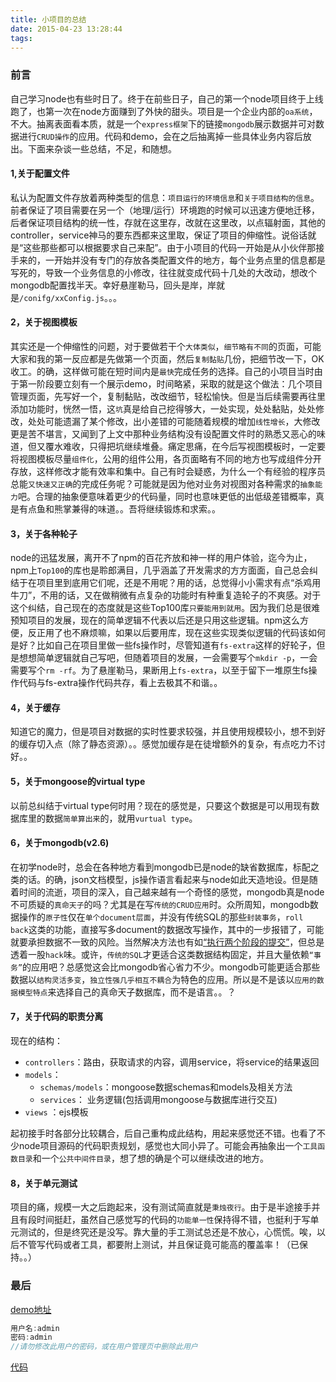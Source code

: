 ```yaml
---
title: 小项目的总结
date: 2015-04-23 13:28:44
tags:
---
```


### 前言
自己学习node也有些时日了。终于在前些日子，自己的第一个node项目终于上线跑了，也第一次在node方面赚到了外快的甜头。项目是一个企业内部的`oa系统`，不大。抽离表面看本质，就是一个`express框架`下的链接`mongodb`展示数据并可对数据进行`CRUD操作`的应用。代码和demo，会在之后抽离掉一些具体业务内容后放出。下面来杂谈一些总结，不足，和随想。

#### 1,关于配置文件
私认为配置文件存放着两种类型的信息：`项目运行的环境信息`和`关于项目结构的信息`。前者保证了项目需要在另一个（地理/运行）环境跑的时候可以迅速方便地迁移，后者保证项目结构的统一性，存就在这里存，改就在这里改，以点辐射面，其他的controller，service神马的要东西都来这里取，保证了项目的伸缩性。说俗话就是“这些那些都可以根据要求自己来配”。由于小项目的代码一开始是从小伙伴那接手来的，一开始并没有专门的存放各类配置文件的地方，每个业务点里的信息都是写死的，导致一个业务信息的小修改，往往就变成代码十几处的大改动，想改个mongodb配置找半天。幸好悬崖勒马，回头是岸，岸就是`/conifg/xxConfig.js`。。。
<!-- more -->
#### 2，关于视图模板
其实还是一个伸缩性的问题，对于要做若干个`大体类似`，`细节略有不同`的页面，可能大家和我的第一反应都是先做第一个页面，然后`复制黏贴`几份，把细节改一下，OK收工。的确，这样做可能在短时间内是`最快`完成任务的选择。自己的小项目当时由于第一阶段要立刻有一个展示demo，时间略紧，采取的就是这个做法：几个项目管理页面，先写好一个，复制黏贴，改改细节，轻松愉快。但是当后续需要再往里添加功能时，恍然一悟，这`坑`真是给自己挖得够大，一处实现，处处黏贴，处处修改，处处可能遗漏了某个修改，出小差错的可能随着规模的增加`线性增长`，大修改更是苦不堪言，又闻到了上文中那种业务结构没有设配置文件时的熟悉又恶心的味道，但又覆水难收，只得把坑继续堆叠。痛定思痛，在今后写视图模板时，一定要将视图模板尽量`组件化`，公用的组件公用，各页面略有不同的地方也写成组件分开存放，这样修改才能有效率和集中。自己有时会疑惑，为什么一个有经验的程序员总能`又快速又正确`的完成任务呢？可能就是因为他对业务对视图对各种需求的`抽象能力`吧。合理的抽象便意味着更少的代码量，同时也意味更低的出低级差错概率，真是有点鱼和熊掌兼得的味道。。吾将继续锻炼和求索。。

#### 3，关于各种轮子
node的迅猛发展，离开不了npm的百花齐放和神一样的用户体验，迄今为止，npm上`Top100`的库也是聆郎满目，几乎涵盖了开发需求的方方面面，自己总会纠结于在项目里到底用它们呢，还是不用呢？用的话，总觉得小小需求有点“杀鸡用牛刀”，不用的话，又在做稍微有点复杂的功能时有种重复造轮子的不爽感。对于这个纠结，自己现在的态度就是这些Top100库`只要能用到就用`。因为我们总是很难预知项目的发展，现在的简单逻辑不代表以后还是只用这些逻辑。npm这么方便，反正用了也不麻烦嘛，如果以后要用库，现在这些实现类似逻辑的代码该如何是好？比如自己在项目里做一些fs操作时，尽管知道有`fs-extra`这样的好轮子，但是想想简单逻辑就自己写吧，但随着项目的发展，一会需要写个`mkdir -p`，一会需要写个`rm -rf`。为了悬崖勒马，果断用上`fs-extra`，以至于留下一堆原生fs操作代码与fs-extra操作代码共存，看上去极其不和谐。。

#### 4，关于缓存
知道它的魔力，但是项目对数据的实时性要求较强，并且使用规模较小，想不到好的缓存切入点（除了静态资源）。。感觉加缓存是在徒增额外的复杂，有点吃力不讨好。。

#### 5，关于mongoose的virtual type
以前总纠结于virtual type何时用？现在的感觉是，只要这个数据是可以用现有数据库里的数据`简单算出来`的，就用`vurtual type`。

#### 6，关于mongodb(v2.6)
在初学node时，总会在各种地方看到mongodb已是node的缺省数据库，标配之类的话。的确，json文档模型，js操作语言看起来与node如此天造地设。但是随着时间的流逝，项目的深入，自己越来越有一个奇怪的感觉，mongodb真是node不可质疑的`真命天子`的吗？尤其是在写`传统的CRUD应用`时。众所周知，mongodb数据操作的`原子性`仅在`单个document层面`，并没有传统SQL的那些`封装事务`，`roll back`这类的功能，直接写多document的数据改写操作，其中的一步报错了，可能就要承担数据不一致的风险。当然解决方法也有如[“执行两个阶段的提交”][1]，但总是透着一股`hack`味。或许，`传统的SQL`才更适合这类数据结构固定，并且大量依赖`“事务”`的应用吧？总感觉这会比mongodb省心省力不少。mongodb可能更适合那些数据以`结构灵活多变`，`独立性强几乎相互不耦合`为特色的应用。所以是不是该以`应用的数据模型特点`来选择自己的真命天子数据库，而不是语言。。？

#### 7，关于代码的职责分离
现在的结构：

 - `controllers`：路由，获取请求的内容，调用service，将service的结果返回
 - `models`：
    - `schemas/models`：mongoose数据schemas和models及相关方法
    - `services`： 业务逻辑(包括调用mongoose与数据库进行交互)
 - `views` ：ejs模板

起初接手时各部分比较耦合，后自己重构成此结构，用起来感觉还不错。也看了不少node项目源码的代码职责规划，感觉也大同小异了。可能会再抽象出一个`工具函数目录`和一个`公共中间件目录`，想了想的确是个可以继续改进的地方。

#### 8，关于单元测试
项目的痛，规模一大之后跑起来，没有测试简直就是`秉烛夜行`。由于是半途接手并且有段时间挺赶，虽然自己感觉写的代码的`功能单一性`保持得不错，也挺利于写单元测试的，但是终究还是没写。靠大量的手工测试总还是不放心，心慌慌。唉，以后不管写代码或者工具，都要附上测试，并且保证竟可能高的覆盖率！（已保持。。）

### 最后
[demo地址][3]
```js
用户名:admin
密码:admin
//请勿修改此用户的密码，或在用户管理页中删除此用户
```
[代码][2]


  [1]: http://docs.mongoing.com/manual-zh/tutorial/perform-two-phase-commits.html
  [2]: https://github.com/DavidCai1993/awesomeOaSystem
  [3]: http://123.57.73.34:3003/
